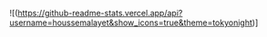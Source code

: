 
![(https://github-readme-stats.vercel.app/api?username=houssemalayet&show_icons=true&theme=tokyonight)]

